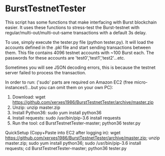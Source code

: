 # BurstTestnetTester

This script has some functions that make interfacing with Burst blockchain easier. It uses these functions to stress-test the Burst-testnet with regular/multi-out/multi-out-same transactions with a default 3s delay.

To use, simply execute the tester.py file (python tester.py). It will load the accounts defined in the .pkl file and start sending transactions between them. This file contains 4096 testnet accounts with ~100 Burst each. The passwords for these accounts are 'test0','test1','test2'...etc. 

Sometimes you will see JSON decoding errors, this is because the testnet server failed to process the transaction.

In order to run: ('sudo' parts are required on Amazon EC2 (free micro-instances!)...but you can omit them on your own PC):
1) Download: wget https://github.com/xerxes1986/BurstTestnetTester/archive/master.zip
2) Unzip: unzip master.zip
3) Install Python36: sudo yum install python36
4) Install requests: sudo /usr/bin/pip-3.6 install requests
5) Run the tool: cd BurstTestnetTester-master; python36 tester.py

QuickSetup (Copy+Paste into EC2 after logging in): wget https://github.com/xerxes1986/BurstTestnetTester/archive/master.zip; unzip master.zip; sudo yum install python36; sudo /usr/bin/pip-3.6 install requests; cd BurstTestnetTester-master; python36 tester.py
